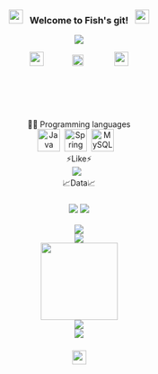 

<h3 align="center">
  <img src="https://emoji.discord.st/emojis/768b108d-274f-4f44-a634-8477b16efce7.gif" width="25">
  &nbsp; Welcome to Fish's git! &nbsp;
  <img src="https://emoji.discord.st/emojis/768b108d-274f-4f44-a634-8477b16efce7.gif" width="25">
</h3>

<p align="center">
 <img src="https://readme-typing-svg.herokuapp.com/?lines=Hello;Have%20a%20good%20day%20!;Wish%20you%20happy%20!;Always%20learning%20new%20things&font=Fira%20Code&center=true&width=440&height=45&color=f75c7e&vCenter=true&size=22"></a>
	
</p>

<!-- 社交网站 -->
<div align="center">
	<img src="https://emoji.discord.st/emojis/00c6e060-f647-4e9c-b06f-ce5d44866ff3.gif" width="25">&nbsp;&nbsp;&nbsp;&nbsp;&nbsp;&nbsp;&nbsp;&nbsp;&nbsp;&nbsp;&nbsp;&nbsp;
 <a href="https://twitter.com/fish_214057"><img width="20px" alt="Free Stuff" title="Fish's twitter" src="https://i.imgur.com/OXZM1L6.png"/></a>
	&nbsp;&nbsp;&nbsp;&nbsp;&nbsp;&nbsp;&nbsp;&nbsp;&nbsp;&nbsp;&nbsp;&nbsp;
	<img src="https://emoji.discord.st/emojis/00c6e060-f647-4e9c-b06f-ce5d44866ff3.gif" width="25">
 </div>
 <h1>&nbsp;</h1>
<div align="center">
👨‍💻 Programming languages
</div>
<div align="center">
  <img src="https://github.com/fish214057/image/blob/main/icon/java.svg" title="Java" alt="Java" width="40" height="40"/>&nbsp;
  <img src="https://github.com/fish214057/image/blob/main/icon/spring.svg" title="Spring" alt="Spring" width="40" height="40"/>&nbsp;
  <img src="https://github.com/fish214057/image/blob/main/icon/mysql.svg" title="MySQL"  alt="MySQL" width="40" height="40"/>&nbsp;
	&nbsp;
</div>


<div align="center">
	⚡Like⚡
</div>
<div align="center">
	<img  src="https://img.shields.io/badge/Steam-171a21?style=flat-square&logo=steam&logoColor=#28B463" />
		&nbsp;
</div>


<div align="center"> 
	📈Data📈
</div>
<div align="center">
	<h3>
		<img  src="https://stats.justsong.cn/api/github?username=fish214057&theme=dark" />
		<img  src="https://stats.justsong.cn/api/csdn?id=qq_52803707&theme=dark" />
	</h3>
</div>

<div align="center">
	<img  src="https://github-readme-streak-stats.herokuapp.com/?user=fish214057" />
</div>
<div align="center">
	<img src="https://metrics.lecoq.io/fish214057?template=classic&config.timezone=Asia%2FShanghai">

</div>
<!--GitHub 统计卡片-->
<div align="center">
	<img height="137px" src="https://github-readme-stats.vercel.app/api?username=fish214057&hide_title=true&hide_border=true&show_icons=trueline_height=21&text_color=000&icon_color=000&bg_color=0,c0c0aa,1cefff&theme=synthwave" />
</div>
<!--ea6161,ffc64d,fffc4d,52fa5ax-->
<div align="center">
	<img  src="https://github-readme-stats.vercel.app/api/top-langs/?username=fish214057&hide_title=true&hide_border=true&layout=compact&langs_count=6&text_color=000&icon_color=fff&bg_color=0,aaffa9,11ffbd&theme=graywhite" />
</div>

<div align="center">
	<img src="https://activity-graph.herokuapp.com/graph?username=fish214057&theme=xcode" />
</div>

<h3 align="center">
  <img src="https://emoji.discord.st/emojis/00c6e060-f647-4e9c-b06f-ce5d44866ff3.gif" width="25">
</h3>
